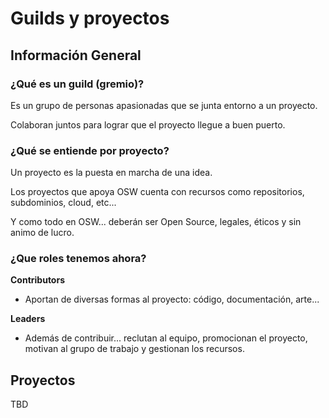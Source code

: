 # Guilds y proyectos

## Información General

### ¿Qué es un guild (gremio)?

Es un grupo de personas apasionadas que se junta entorno a un proyecto.

Colaboran juntos para lograr que el proyecto llegue a buen puerto.

### ¿Qué se entiende por proyecto?

Un proyecto es la puesta en marcha de una idea.

Los proyectos que apoya OSW cuenta con recursos como repositorios, subdominios, cloud, etc...

Y como todo en OSW... deberán ser Open Source, legales, éticos y sin animo de lucro.

### ¿Que roles tenemos ahora?

**Contributors**
- Aportan de diversas formas al proyecto: código, documentación, arte...

**Leaders**
- Además de contribuir... reclutan al equipo, promocionan el proyecto, motivan al grupo de trabajo y gestionan los recursos.


## Proyectos

TBD
